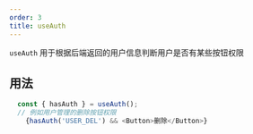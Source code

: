 ```yaml
---
order: 3
title: useAuth
---
```


`useAuth` 用于根据后端返回的用户信息判断用户是否有某些按钮权限

## 用法

```ts
  const { hasAuth } = useAuth();
  // 例如用户管理的删除按钮权限
    {hasAuth('USER_DEL') && <Button>删除</Button>}
```
